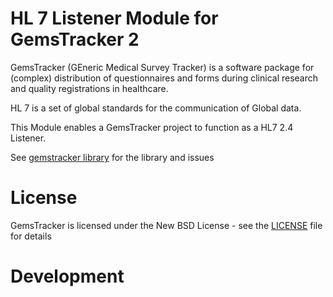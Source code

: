 # HL 7 Listener Module for GemsTracker 2 

GemsTracker (GEneric Medical Survey Tracker) is a software package for (complex) distribution of questionnaires and forms during clinical research and quality registrations in healthcare.

HL 7 is a set of global standards for the communication of Global data.

This Module enables a GemsTracker project to function as a HL7 2.4 Listener. 

See [gemstracker library](https://github.com/GemsTracker/gemstracker-library) for the library and issues

# License
GemsTracker is licensed under the New BSD License - see the [LICENSE](LICENSE.txt) file for details

# Development
